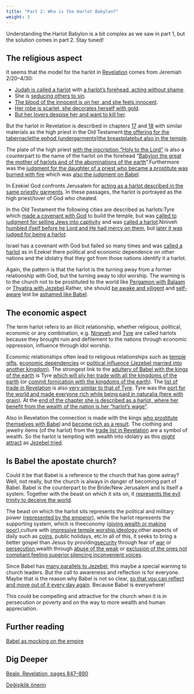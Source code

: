 ```yaml
---
title: "Part 2: Who is the Harlot Babylon?"
weight: 3
---
```



Understanding the Harlot Babylon is a bit complex as we saw in part 1, but the solution comes in part 2. Stay tuned!


## The religious aspect

<a name="89fc"></a>
It seems that the model for the harlot in [Revelation](https://www.bibleserver.com/NIV/Revelation17) comes from Jeremiah 2/20–4/30:

- [Judah is called a harlot](https://www.bibleserver.com/NIV/Jeremiah2%3A20) with [a harlot’s forehead, acting without shame](https://www.bibleserver.com/NIV/Jeremiah3%3A3).
- She is [seducing others to sin](https://www.bibleserver.com/NIV/Jeremiah2%3A33).
- [The blood of the innocent is on her, and she feels innocent](https://www.bibleserver.com/NIV/Jeremiah2%3A34-35).
- [Her robe is scarlet, she decorates herself with gold](https://www.bibleserver.com/NIV/Jeremiah4%3A30).
- [But her lovers despise her and want to kill her](https://www.bibleserver.com/NIV/Jeremiah4%3A30).


But the harlot in Revelation is described in chapters [17](https://www.bibleserver.com/NIV/Revelation17%3A4) and [18](https://www.bibleserver.com/NIV/Revelation18%3A16) with similar materials as the high priest in the Old Testament:[the offering for the tabernacle](https://www.bibleserver.com/NIV/Exodus25%3A3-7)[the ephod (undergarments)](https://www.bibleserver.com/NIV/Exodus25%3A3-7)[the breastplate](https://www.bibleserver.com/NIV/Exodus28%3A15-20)[but also in the temple](https://www.bibleserver.com/NIV/2%20Chronicles2%3A13-14).

The plate of the high priest [with the inscription “Holy to the Lord”](https://www.bibleserver.com/NIV/Exodus28%3A35-38) is also a counterpart to the name of the harlot on the forehead “[Babylon the great the mother of harlots and of the abominations of the earth](https://www.bibleserver.com/NIV/Revelation17%3A5)”.Furthermore was the [judgment for the daughter of a priest who became a prostitute was burned with fire](https://www.bibleserver.com/NIV/Leviticus21%3A9) which was [also the judgment on Babel](https://www.bibleserver.com/NIV/Revelation18%3A8).

In Ezekiel God confronts Jerusalem for [acting as a harlot described in the same priestly garments](https://www.bibleserver.com/NIV/Ezekiel16%3A13-26). In these passages, the harlot is portrayed as the high priest/lover of God who cheated.



In the Old Testament the following cities are described as harlots:Tyre which [made a covenant with God](https://www.bibleserver.com/NIV/1%20Kings5%3A12) to build the temple, but was [called to judgment for selling Jews into captivity](https://www.bibleserver.com/NIV/Amos1%3A9) and was [called a harlot](https://www.bibleserver.com/NIV/Isaiah23%3A15-18).Niniveh [humbled ifself before he Lord and He had mercy on them](https://www.bibleserver.com/NIV/Jonah3%3A5-10), but [later it was judged for being a harlot](https://www.bibleserver.com/NIV/Nahum3%3A4-7).

Israel has a covenant with God but failed so many times and was [called a harlot](https://www.bibleserver.com/NIV/Ezekiel16%3A15-41) as in Ezekiel there political and economic dependence on other nations and the idolatry that they got from those nations identify it a harlot.

Again, the pattern is that the harlot is the turning away from a former relationship with God, but the turning away to idol worship. The warning is to the church not to be prostituted to the world like [Pergamon with Balaam](https://www.bibleserver.com/NIV/Revelation2%3A14) or [Thyatira with Jezebel](https://www.bibleserver.com/NIV/Revelation2%3A20-22).Rather, she should [be awake and viligent](https://www.bibleserver.com/NIV/Revelation16%3A15) and [self-aware](https://www.bibleserver.com/NIV/Revelation3%3A17-18) lest be [ashamed like Babel](https://www.bibleserver.com/NIV/Revelation17%3A16).

## The economic aspect

The term harlot refers to an illicit relationship, whether religious, political, economic or any combination, e.g. [Nineveh](https://www.bibleserver.com/NIV/Nahum3%3A4-5) and [Tyre](https://www.bibleserver.com/NIV/Isaiah23%3A15-18) are called harlots because they brought ruin and defilement to the nations through economic oppression, influence through idol worship. 

Economic relationships often lead to religious relationships such as [temple gifts](https://www.bibleserver.com/NIV/Micah1%3A7), [economic dependencies](https://www.bibleserver.com/NIV/Nahum3%3A4) or [political influence (Jezebel married into another kingdom)](https://www.bibleserver.com/NIV/2%20Kings9%3A22). The strongest link to the [adultery of Babel with the kings of the earth](https://www.bibleserver.com/NIV/Revelation17%3A2) is Tyre [which will ply her trade with all the kingdoms of the earth](https://www.bibleserver.com/NIV/Isaiah23%3A17) (or [commit fornication with the kingdoms of the earth](https://biblehub.com/interlinear/isaiah/23-17.htm)). The [list of trade in Revelation](https://www.bibleserver.com/NIV/Revelation18%3A12-13) is also [very similar to that of Tyre](https://www.bibleserver.com/NIV/Ezekiel27). Tyre was the [port for the world and made everyone rich while being paid in naturalia (here with grain)](https://www.bibleserver.com/NIV/Isaiah23%3A1-3). At the [end of the chapter she is described as a harlot, where her benefit from the wealth of the nation is her “harlot’s wage”](https://www.bibleserver.com/NIV/Isaiah23%3A16-18). 

Also in Revelation the connection is made with the kings [who prostitute themselves with Babel](https://www.bibleserver.com/NIV/Revelation18%3A3) and [become rich as a result](https://www.bibleserver.com/NIV/Revelation18%3A9). The clothing and jewelry items (of the harlot) from the [trade list in Revelation](https://www.bibleserver.com/NIV/Ezekiel27) are a symbol of wealth. So the harlot is tempting with wealth into idolatry as this [might attract](https://www.bibleserver.com/NIV/Jeremiah4%3A30) as [Jezebel tried](https://www.bibleserver.com/NIV/2%20Kings9%3A30). 

## Is Babel the apostate church? 

Could it be that Babel is a reference to the church that has gone astray? Well, not really, but the church is always in danger of becoming part of Babel. Babel is the counterpart to the Bride/New Jerusalem and is itself a system. Together with the beast on which it sits on, it [represents the evil trinity to deceive the world](../../../../content/beasts/expl/the-nature-of-the-beast-in-the-book-of-revelation). 

The beast on which the harlot sits represents the political and military power ([represented by the emperor](../../../../content/beasts/expl/the-beasts-and-the-666-in-historical-context)), while the harlot represents the supporting system, which is theeconomy ([giving wealth or making poor](https://www.bibleserver.com/NIV/Revelation13%3A16-17)),culture with [impressive temple worship](https://www.bibleserver.com/NIV/Revelation13%3A13-15),[ideology](https://www.bibleserver.com/NIV/Revelation13%3A12),other aspects of daily such as [coins](../../../../content/harlot/expl/the-harlot-in-revelation-a-mocking-of-the-roman-empire), public holidays, etc.In all of this, it seeks to bring a better gospel than Jesus by providing[security](https://www.bibleserver.com/NIV/Revelation13%3A4) through fear of [war](https://www.bibleserver.com/NIV/Revelation13%3A7) or [persecution](https://www.bibleserver.com/NIV/Revelation13%3A10),wealth through [abuse of the weak](https://www.bibleserver.com/NIV/Revelation6%3A5-6) or [exclusion of the ones not compliant](https://www.bibleserver.com/NIV/Revelation13%3A16-17),[feeling superior](https://www.bibleserver.com/NIV/Revelation13%3A13-14),[silencing inconvenient voices](https://www.bibleserver.com/NIV/Revelation17%3A6).

Since Babel has [many parallels to Jezebel](../../../../content/harlot/expl/who-is-the-harlot-babylon-part-1), this maybe a special warning to church leaders. But the call to awareness and reflection is for everyone. Maybe that is the reason why Babel is not so clear, [so that you can reflect and move out of it every day again](https://www.bibleserver.com/NIV/Revelation18%3A4). Because Babel is everywhere!

This could be compelling and attractive for the church when it is in persecution or poverty and on the way to more wealth and human appreciation.

## Further reading

[Babel as mocking on the empire](../../../../content/harlot/expl/the-harlot-in-revelation-a-mocking-of-the-roman-empire)

## Dig Deeper

[Beale, Revelation, pages 847–890](../../../../about/ressources/index.html#beale_rev)


[Değişiklik önerin](https://github.com/revelation-today/revelation-today/blob/main/exampleSite/content/docs/content/harlot/expl/who-is-the-harlot-babylon-part-2.md)

